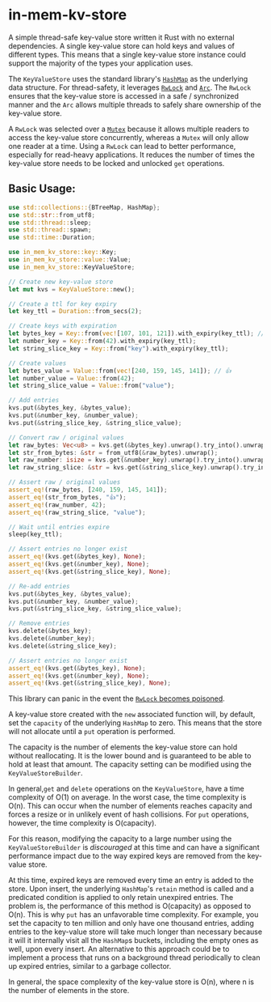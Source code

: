 # in-mem-kv-store

A simple thread-safe key-value store written it Rust with no external
dependencies. A single key-value store can hold keys and values of different
types. This means that a single key-value store instance could support the
majority of the types your application uses.

The `KeyValueStore` uses the standard library's [`HashMap`](https://doc.rust-lang.org/std/collections/struct.HashMap.html)
as the underlying data structure. For thread-safety, it leverages [`RwLock`](https://doc.rust-lang.org/std/sync/struct.RwLock.html)
and [`Arc`](https://doc.rust-lang.org/std/sync/struct.Arc.html). The `RwLock` ensures
that the key-value store is accessed in a safe / synchronized manner and
the `Arc` allows multiple threads to safely share ownership of the key-value
store.

A `RwLock` was selected over a [`Mutex`](https://doc.rust-lang.org/std/sync/struct.Mutex.html)
because it allows multiple readers to access the key-value store
concurrently, whereas a `Mutex` will only allow one reader at a time.
Using a `RwLock` can lead to better performance, especially for read-heavy
applications. It reduces the number of times the key-value store needs to be
locked and unlocked `get` operations.

## Basic Usage:
```rust
use std::collections::{BTreeMap, HashMap};
use std::str::from_utf8;
use std::thread::sleep;
use std::thread::spawn;
use std::time::Duration;

use in_mem_kv_store::key::Key;
use in_mem_kv_store::value::Value;
use in_mem_kv_store::KeyValueStore;

// Create new key-value store
let mut kvs = KeyValueStore::new();

// Create a ttl for key expiry
let key_ttl = Duration::from_secs(2);

// Create keys with expiration
let bytes_key = Key::from(vec![107, 101, 121]).with_expiry(key_ttl); // b"key"
let number_key = Key::from(42).with_expiry(key_ttl);
let string_slice_key = Key::from("key").with_expiry(key_ttl);

// Create values
let bytes_value = Value::from(vec![240, 159, 145, 141]); // 👍
let number_value = Value::from(42);
let string_slice_value = Value::from("value");

// Add entries
kvs.put(&bytes_key, &bytes_value);
kvs.put(&number_key, &number_value);
kvs.put(&string_slice_key, &string_slice_value);

// Convert raw / original values
let raw_bytes: Vec<u8> = kvs.get(&bytes_key).unwrap().try_into().unwrap();
let str_from_bytes: &str = from_utf8(&raw_bytes).unwrap();
let raw_number: isize = kvs.get(&number_key).unwrap().try_into().unwrap();
let raw_string_slice: &str = kvs.get(&string_slice_key).unwrap().try_into().unwrap();

// Assert raw / original values
assert_eq!(raw_bytes, [240, 159, 145, 141]);
assert_eq!(str_from_bytes, "👍");
assert_eq!(raw_number, 42);
assert_eq!(raw_string_slice, "value");

// Wait until entries expire
sleep(key_ttl);

// Assert entries no longer exist
assert_eq!(kvs.get(&bytes_key), None);
assert_eq!(kvs.get(&number_key), None);
assert_eq!(kvs.get(&string_slice_key), None);

// Re-add entries
kvs.put(&bytes_key, &bytes_value);
kvs.put(&number_key, &number_value);
kvs.put(&string_slice_key, &string_slice_value);

// Remove entries
kvs.delete(&bytes_key);
kvs.delete(&number_key);
kvs.delete(&string_slice_key);

// Assert entries no longer exist
assert_eq!(kvs.get(&bytes_key), None);
assert_eq!(kvs.get(&number_key), None);
assert_eq!(kvs.get(&string_slice_key), None);
```
This library can panic in the event the [`RwLock` becomes poisoned](https://doc.rust-lang.org/std/sync/struct.RwLock.html#poisoning).

A key-value store created with the `new` associated function will, by
default, set the `capacity` of the underlying `HashMap` to zero. This
means that the store will not allocate until a `put` operation is performed.

The capacity is the number of elements the key-value store can hold
without reallocating. It is the lower bound and is guaranteed to be able to
hold at least that amount. The capacity setting can be modified using the
`KeyValueStoreBuilder`.

In general,`get` and `delete` operations on the `KeyValueStore`, have a time
complexity of O(1) on average. In the worst case, the time complexity is
O(n). This can occur when the number of elements reaches capacity and forces
a resize or in unlikely event of hash collisions. For `put` operations,
however, the time complexity is O(capacity).

For this reason, modifying the capacity to a large number using the
`KeyValueStoreBuilder` is _discouraged_ at this time and can have a
significant performance impact due to the way expired keys are removed from
the key-value store.

At this time, expired keys are removed every time an entry is added to the
store. Upon insert, the underlying `HashMap`'s `retain` method is called and
a predicated condition is applied to only retain unexpired entries. The
problem is, the performance of this method is O(capacity) as opposed to
O(n). This is why `put` has an unfavorable time complexity. For example,
you set the capacity to ten million and only have one thousand entries,
adding entries to the key-value store will take much longer than necessary
because it will it internally visit all the `HashMap`s buckets, including
the empty ones as well, upon every insert. An alternative to this approach
could be to implement a process that runs on a background thread
periodically to clean up expired entries, similar to a garbage collector.

In general, the space complexity of the key-value store is O(n), where n is
the number of elements in the store.
